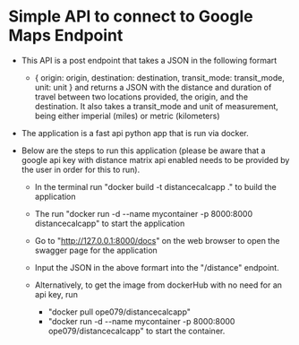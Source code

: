 # Simple API to connect to Google Maps Endpoint

- This API is a post endpoint that takes a  JSON in the following formart
    - {
        origin: origin,
        destination: destination,
        transit_mode: transit_mode,
        unit: unit
    }
   and returns a JSON with the distance and duration of travel between two locations
   provided, the origin, and the destination. It also takes a transit_mode and unit of 
   measurement, being either imperial (miles) or metric (kilometers)

- The application is a fast api python app that is run via docker.

- Below are the steps to run this application (please be aware that a google api key
  with distance matrix api enabled needs to be provided by the user in order for this to run).
    - In the terminal run "docker build -t distancecalcapp ." to build the application
    - The run "docker run -d --name mycontainer -p 8000:8000 distancecalcapp" to start the application
    - Go to "http://127.0.0.1:8000/docs" on the web browser to open the swagger page for the application
    - Input the JSON in the above formart into the "/distance" endpoint.
  
  - Alternatively, to get the image from dockerHub with no need for an api key, run
    - "docker pull ope079/distancecalcapp"
    - "docker run -d --name mycontainer -p 8000:8000 ope079/distancecalcapp" to start the container.

